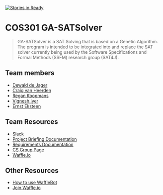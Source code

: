[![Stories in Ready](https://badge.waffle.io/ErnstEksteen/COS301_GA-SATSolver.png?label=ready&title=Ready)](https://waffle.io/ErnstEksteen/COS301_GA-SATSolver?utm_source=badge)
# COS301 GA-SATSolver
> GA-SATSolver is a SAT Solving that is based on a Genetic Algorithm. The program is intended to be integrated  into and replace the SAT solver currently being used by the Software Specifications and Formal Methods (SSFM) research group (SAT4J). 

## Team members
- [Dewald de Jager](https://github.com/DewaldDeJager)
- [Craig van Heerden](https://github.com/craig95)
- [Regan Koopmans](https://github.com/Regan-Koopmans)
- [Vignesh Iyer](https://github.com/Vignesh-95)
- [Ernst Eksteen](https://github.com/ErnstEksteen)

## Team Resources
- [Slack](https://imperium-se.slack.com)
- [Project Briefing Documentation](http://cs.up.ac.za/files/COS301/Download/1905/)
- [Requirements Documentation](https://www.overleaf.com/9687894kqqdwgmqymsx)
- [CS Group Page](http://cs.up.ac.za/teams/pages/manage/147/5)
- [Waffle.io](https://waffle.io/ErnstEksteen/COS301_GA-SATSolver)


## Other Resources
- [How to use WaffleBot](https://help.waffle.io/wafflebot-basics/getting-started-with-the-wafflebot/how-to-use-the-wafflebot)
- [Join Waffle.io](https://waffle.io/ErnstEksteen/COS301_GA-SATSolver/join)
